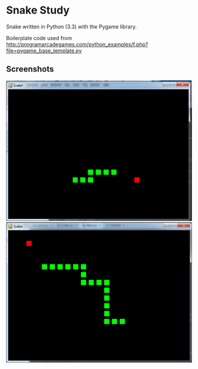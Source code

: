 Snake Study
===========
Snake written in Python (3.3) with the Pygame library.

Boilerplate code used from http://programarcadegames.com/python_examples/f.php?file=pygame_base_template.py

Screenshots
-----------
![screenshot1](screenshots/snake_screenshot.png?raw=true)
![screenshot2](screenshots/snake_screenshot2.png?raw=true)

